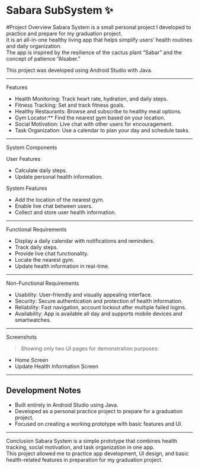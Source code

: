 # Sabara SubSystem ✨

#Project Overview
Sabara System is a small personal project I developed to practice and prepare for my graduation project.  
It is an all-in-one healthy living app that helps simplify users’ health routines and daily organization.  
The app is inspired by the resilience of the cactus plant “Sabar” and the concept of patience “Alsaber.”  

This project was developed using Android Studio with Java.

---

 Features

- Health Monitoring: Track heart rate, hydration, and daily steps.  
- Fitness Tracking: Set and track fitness goals.  
- Healthy Restaurants: Browse and subscribe to healthy meal options.  
- Gym Locator:** Find the nearest gym based on your location.  
- Social Motivation: Live chat with other users for encouragement.  
- Task Organization: Use a calendar to plan your day and schedule tasks.  

---

 System Components

 User Features
- Calculate daily steps.  
- Update personal health information.  

System Features
- Add the location of the nearest gym.  
- Enable live chat between users.  
- Collect and store user health information.  

---

Functional Requirements
- Display a daily calendar with notifications and reminders.  
- Track daily steps.  
- Provide live chat functionality.  
- Locate the nearest gym.  
- Update health information in real-time.  

---

 Non-Functional Requirements
- Usability: User-friendly and visually appealing interface.  
- Security: Secure authentication and protection of health information.  
- Reliability: Fast navigation, account lockout after multiple failed logins.  
- Availability: App is available all day and supports mobile devices and smartwatches.  

---

 Screenshots
> Showing only two UI pages for demonstration purposes:
- Home Screen  
- Update Health Information Screen  

---

## Development Notes
- Built entirely in Android Studio using Java.  
- Developed as a personal practice project to prepare for a graduation project.  
- Focused on creating a working prototype with basic features and UI.  

---

 Conclusion
Sabara System is a simple prototype that combines health tracking, social motivation, and task organization in one app.  
This project allowed me to practice app development, UI design, and basic health-related features in preparation for my graduation project.
